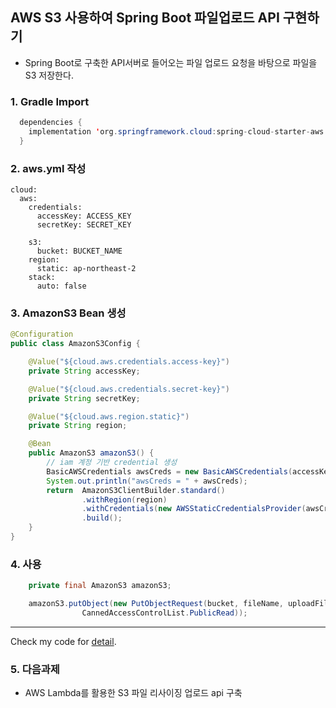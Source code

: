 ## AWS S3 사용하여 Spring Boot 파일업로드 API 구현하기

- Spring Boot로 구축한 API서버로 들어오는 파일 업로드 요청을 바탕으로 파일을 S3 저장한다.

### 1. Gradle Import

```java
  dependencies {
    implementation 'org.springframework.cloud:spring-cloud-starter-aws:2.0.1.RELEASE'
  }
```


### 2. aws.yml 작성
```
cloud:
  aws:
    credentials:
      accessKey: ACCESS_KEY
      secretKey: SECRET_KEY

    s3:
      bucket: BUCKET_NAME
    region:
      static: ap-northeast-2
    stack:
      auto: false

```


### 3. AmazonS3 Bean 생성

```java
@Configuration
public class AmazonS3Config {

    @Value("${cloud.aws.credentials.access-key}")
    private String accessKey;

    @Value("${cloud.aws.credentials.secret-key}")
    private String secretKey;

    @Value("${cloud.aws.region.static}")
    private String region;

    @Bean
    public AmazonS3 amazonS3() {
        // iam 계정 기반 credential 생성
        BasicAWSCredentials awsCreds = new BasicAWSCredentials(accessKey, secretKey);
        System.out.println("awsCreds = " + awsCreds);
        return  AmazonS3ClientBuilder.standard()
                .withRegion(region)
                .withCredentials(new AWSStaticCredentialsProvider(awsCreds))
                .build();
    }
}

```

### 4. 사용
```java
    private final AmazonS3 amazonS3;

    amazonS3.putObject(new PutObjectRequest(bucket, fileName, uploadFile).withCannedAcl(
                CannedAccessControlList.PublicRead));
```


---
Check my code for <a href="https://github.com/Youhoseong/aws-s3-spring/blob/main/src/main/java/com/aws/lambda/spring/service/S3UploaderService.java">detail</a>.


### 5. 다음과제
- AWS Lambda를 활용한 S3 파일 리사이징 업로드 api 구축
